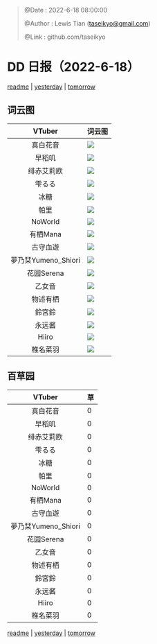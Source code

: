 > @Date    : 2022-6-18 08:00:00
>
> @Author  : Lewis Tian (taseikyo@gmail.com)
>
> @Link    : github.com/taseikyo

# DD 日报（2022-6-18）

[readme](../README.md) | [yesterday](2022-6-17.md) | [tomorrow](2022-6-19.md)

## 词云图

|VTuber|词云图|
|:-:|-|
|真白花音|![](../../images/daily/21402309_2022-6-18_purge_wordcloud.png)|
|早稻叽|![](../../images/daily/41682_2022-6-18_purge_wordcloud.png)|
|绯赤艾莉欧|![](../../images/daily/21396545_2022-6-18_purge_wordcloud.png)|
|雫るる|![](../../images/daily/21013446_2022-6-18_purge_wordcloud.png)|
|冰糖|![](../../images/daily/876396_2022-6-18_purge_wordcloud.png)|
|帕里|![](../../images/daily/4895312_2022-6-18_purge_wordcloud.png)|
|NoWorld|![](../../images/daily/21448649_2022-6-18_purge_wordcloud.png)|
|有栖Mana|![](../../images/daily/6542258_2022-6-18_purge_wordcloud.png)|
|古守血遊|![](../../images/daily/8725120_2022-6-18_purge_wordcloud.png)|
|夢乃栞Yumeno_Shiori|![](../../images/daily/14052636_2022-6-18_purge_wordcloud.png)|
|花园Serena|![](../../images/daily/14327465_2022-6-18_purge_wordcloud.png)|
|乙女音|![](../../images/daily/21320551_2022-6-18_purge_wordcloud.png)|
|物述有栖|![](../../images/daily/21449083_2022-6-18_purge_wordcloud.png)|
|鈴宮鈴|![](../../images/daily/21685677_2022-6-18_purge_wordcloud.png)|
|永远酱|![](../../images/daily/21701071_2022-6-18_purge_wordcloud.png)|
|Hiiro|![](../../images/daily/21919321_2022-6-18_purge_wordcloud.png)|
|椎名菜羽|![](../../images/daily/22347054_2022-6-18_purge_wordcloud.png)|

## 百草园

|VTuber|草|
|:-:|-|
|真白花音|0|
|早稻叽|0|
|绯赤艾莉欧|0|
|雫るる|0|
|冰糖|0|
|帕里|0|
|NoWorld|0|
|有栖Mana|0|
|古守血遊|0|
|夢乃栞Yumeno_Shiori|0|
|花园Serena|0|
|乙女音|0|
|物述有栖|0|
|鈴宮鈴|0|
|永远酱|0|
|Hiiro|0|
|椎名菜羽|0|

[readme](../README.md) | [yesterday](2022-6-17.md) | [tomorrow](2022-6-19.md)
